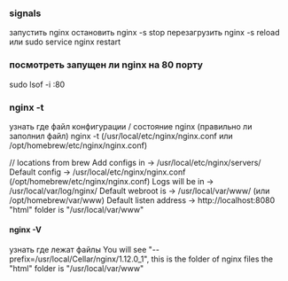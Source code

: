 ### signals
запустить
nginx
остановить
nginx -s stop
перезагрузить
nginx -s reload
или
sudo service nginx restart

### посмотреть запущен ли nginx на 80 порту
sudo lsof -i :80

### nginx -t
узнать где файл конфигурации / состояние nginx (правильно ли заполнил файл)
nginx -t (/usr/local/etc/nginx/nginx.conf или /opt/homebrew/etc/nginx/nginx.conf)

// locations from brew
Add configs in -> /usr/local/etc/nginx/servers/
Default config -> /usr/local/etc/nginx/nginx.conf (/opt/homebrew/etc/nginx/nginx.conf)
Logs will be in -> /usr/local/var/log/nginx/
Default webroot is -> /usr/local/var/www/ (или /opt/homebrew/var/www)
Default listen address -> http://localhost:8080
"html" folder is "/usr/local/var/www"

#### nginx -V 
узнать где лежат файлы
You will see "--prefix=/usr/local/Cellar/nginx/1.12.0_1", this is the folder of nginx files
the "html" folder is "/usr/local/var/www"
